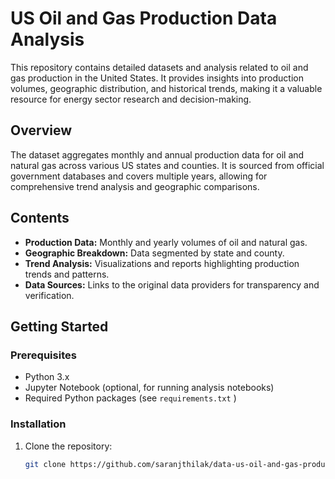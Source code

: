 # US Oil and Gas Production Data Analysis

This repository contains detailed datasets and analysis related to oil and gas production in the United States. It provides insights into production volumes, geographic distribution, and historical trends, making it a valuable resource for energy sector research and decision-making.

## Overview

The dataset aggregates monthly and annual production data for oil and natural gas across various US states and counties. It is sourced from official government databases and covers multiple years, allowing for comprehensive trend analysis and geographic comparisons.

## Contents

- **Production Data:** Monthly and yearly volumes of oil and natural gas.
- **Geographic Breakdown:** Data segmented by state and county.
- **Trend Analysis:** Visualizations and reports highlighting production trends and patterns.
- **Data Sources:** Links to the original data providers for transparency and verification.

## Getting Started

### Prerequisites

- Python 3.x
- Jupyter Notebook (optional, for running analysis notebooks)
- Required Python packages (see `requirements.txt` )

### Installation

1. Clone the repository:
   ```bash
   git clone https://github.com/saranjthilak/data-us-oil-and-gas-production.git
